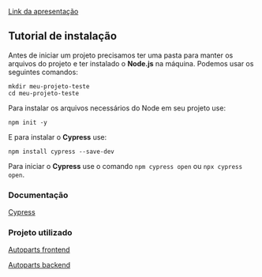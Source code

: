 [Link da apresentação](https://www.canva.com/design/DAGmKOaIf6k/eqp8reFLDW8zvAsASLUM7A/edit?utm_content=DAGmKOaIf6k&utm_campaign=designshare&utm_medium=link2&utm_source=sharebutton)


## Tutorial de instalação

Antes de iniciar um projeto precisamos ter uma pasta para manter os arquivos do projeto e ter instalado o **Node.js** na máquina. 
Podemos usar os seguintes comandos:
```
mkdir meu-projeto-teste
cd meu-projeto-teste
```

Para instalar os arquivos necessários do Node em seu projeto use:
```
npm init -y
```

E para instalar o **Cypress** use:
```
npm install cypress --save-dev
```

Para iniciar o **Cypress** use o comando ```npm cypress open``` ou ```npx cypress open```.


### Documentação

[Cypress](https://docs.cypress.io/app/get-started/install-cypress)


### Projeto utilizado

[Autoparts frontend](https://github.com/mfelipealt/projeto-dev-web-2024-frontend)

[Autoparts backend](https://github.com/RodrigoSilva93/projeto-dev-web-2024)

